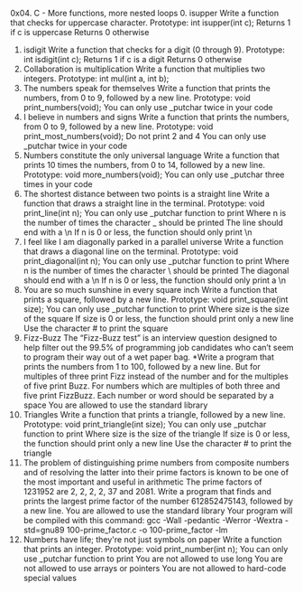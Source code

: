 0x04. C - More functions, more nested loops
0. isupper
Write a function that checks for uppercase character.
Prototype: int isupper(int c);
Returns 1 if c is uppercase
Returns 0 otherwise
1. isdigit
Write a function that checks for a digit (0 through 9).
Prototype: int isdigit(int c);
Returns 1 if c is a digit
Returns 0 otherwise
2. Collaboration is multiplication
Write a function that multiplies two integers.
Prototype: int mul(int a, int b);
3. The numbers speak for themselves
Write a function that prints the numbers, from 0 to 9, followed by a new line.
Prototype: void print_numbers(void);
You can only use _putchar twice in your code
4. I believe in numbers and signs
Write a function that prints the numbers, from 0 to 9, followed by a new line.
Prototype: void print_most_numbers(void);
Do not print 2 and 4
You can only use _putchar twice in your code
5. Numbers constitute the only universal language
Write a function that prints 10 times the numbers, from 0 to 14, followed by a new line.
Prototype: void more_numbers(void);
You can only use _putchar three times in your code
6. The shortest distance between two points is a straight line
Write a function that draws a straight line in the terminal.
Prototype: void print_line(int n);
You can only use _putchar function to print
Where n is the number of times the character _ should be printed
The line should end with a \n
If n is 0 or less, the function should only print \n
7. I feel like I am diagonally parked in a parallel universe
Write a function that draws a diagonal line on the terminal.
Prototype: void print_diagonal(int n);
You can only use _putchar function to print
Where n is the number of times the character \ should be printed
The diagonal should end with a \n
If n is 0 or less, the function should only print a \n
8. You are so much sunshine in every square inch
Write a function that prints a square, followed by a new line.
Prototype: void print_square(int size);
You can only use _putchar function to print
Where size is the size of the square
If size is 0 or less, the function should print only a new line
Use the character # to print the square
9. Fizz-Buzz
The “Fizz-Buzz test” is an interview question designed to help filter out the 99.5% of programming job candidates who can’t seem to program their way out of a wet paper bag.
*Write a program that prints the numbers from 1 to 100, followed by a new line. But for multiples of three print Fizz instead of the number and for the multiples of five print Buzz. For numbers which are multiples of both three and five print FizzBuzz.
Each number or word should be separated by a space
You are allowed to use the standard library
10. Triangles
Write a function that prints a triangle, followed by a new line.
Prototype: void print_triangle(int size);
You can only use _putchar function to print
Where size is the size of the triangle
If size is 0 or less, the function should print only a new line
Use the character # to print the triangle
11. The problem of distinguishing prime numbers from composite numbers and of resolving the latter into their prime factors is known to be one of the most important and useful in arithmetic
The prime factors of 1231952 are 2, 2, 2, 2, 37 and 2081.
Write a program that finds and prints the largest prime factor of the number 612852475143, followed by a new line.
You are allowed to use the standard library
Your program will be compiled with this command: gcc -Wall -pedantic -Werror -Wextra -std=gnu89 100-prime_factor.c -o 100-prime_factor -lm
12. Numbers have life; they're not just symbols on paper
Write a function that prints an integer.
Prototype: void print_number(int n);
You can only use _putchar function to print
You are not allowed to use long
You are not allowed to use arrays or pointers
You are not allowed to hard-code special values
